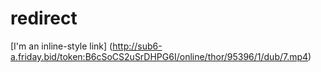 # redirect 
[I'm an inline-style link] (http://sub6-a.friday.bid/token:B6cSoCS2uSrDHPG6I/online/thor/95396/1/dub/7.mp4)
